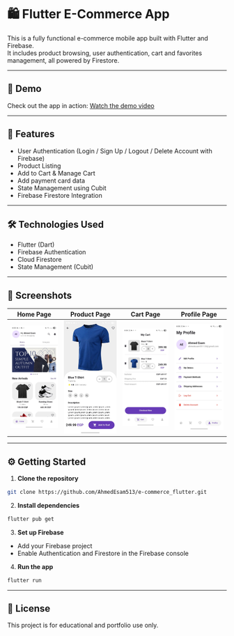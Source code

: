 # 🛍️ Flutter E-Commerce App

This is a fully functional e-commerce mobile app built with Flutter and Firebase.  
It includes product browsing, user authentication, cart and favorites management, all powered by Firestore.

---

## 🎥 Demo

Check out the app in action: [Watch the demo video](https://youtube.com/shorts/waKd2x8N94A?si=QAduiFG3VwMXNhTF)

---

## 🚀 Features

- User Authentication (Login / Sign Up / Logout / Delete Account with Firebase)
- Product Listing
- Add to Cart & Manage Cart
- Add payment card data
- State Management using Cubit
- Firebase Firestore Integration

---

## 🛠️ Technologies Used

- Flutter (Dart)
- Firebase Authentication
- Cloud Firestore
- State Management (Cubit)

---

## 📱 Screenshots

| Home Page                     | Product Page                        | Cart Page                     | Profile Page                        |
|-------------------------------|-------------------------------------|-------------------------------|-------------------------------------|
| ![Home](screenshots/home.jpg) | ![Product](screenshots/product.jpg) | ![Cart](screenshots/cart.jpg) | ![Profile](screenshots/profile.jpg) |

---

## ⚙️ Getting Started

1. **Clone the repository**
```bash
git clone https://github.com/AhmedEsam513/e-commerce_flutter.git
```

2. **Install dependencies**
```bash
flutter pub get
```

3. **Set up Firebase**

- Add your Firebase project
- Enable Authentication and Firestore in the Firebase console

4. **Run the app**
```bash
flutter run
```

---

## 📄 License

This project is for educational and portfolio use only.
